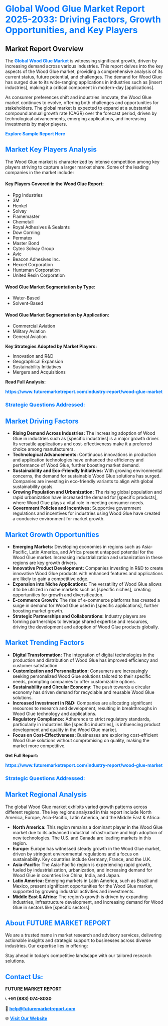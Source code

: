 <h1 style="color: #007BFF;">Global Wood Glue Market Report 2025-2033: Driving Factors, Growth Opportunities, and Key Players</h1>

<section id="overview">
<h2>Market Report Overview</h2>
<p>The <a href="https://www.futuremarketreport.com/industry-report/wood-glue-market" style="color: #007BFF; text-decoration: none;"><strong>Global Wood Glue Market</strong></a> is witnessing significant growth, driven by increasing demand across various industries. This report delves into the key aspects of the Wood Glue market, providing a comprehensive analysis of its current status, future potential, and challenges. The demand for Wood Glue has surged due to its wide-ranging applications in industries such as [insert industries], making it a critical component in modern-day [applications].</p>
<p>As consumer preferences shift and industries innovate, the Wood Glue market continues to evolve, offering both challenges and opportunities for stakeholders. The global market is expected to expand at a substantial compound annual growth rate (CAGR) over the forecast period, driven by technological advancements, emerging applications, and increasing investments by major players.</p>
</section>

<section id="overview">
<p><a href="https://www.futuremarketreport.com/request-sample/reportId=30744" style="color: #007BFF; text-decoration: none;"><strong>Explore Sample Report Here</strong></a></p>
</section>

<section id="key-players">
<h2 style="color: #007BFF;">Market Key Players Analysis</h2>
<p>The Wood Glue market is characterized by intense competition among key players striving to capture a larger market share. Some of the leading companies in the market include:</p>
<h4>Key Players Covered in the Wood Glue Report:</h4>
<ul><li>Ppg Industries</li><li>3M</li><li>Henkel</li><li>Solvay</li><li>Flamemaster</li><li>Chemetall</li><li>Royal Adhesives &amp; Sealants</li><li>Dow Corning</li><li>Permatex</li><li>Master Bond</li><li>Cytec Solvay Group</li><li>Avic</li><li>Beacon Adhesives Inc.</li><li>Hexcel Corporation</li><li>Huntsman Corporation</li><li>United Resin Corporation</li></ul>
<h4>Wood Glue Market Segmentation by Type:</h4>
<ul><li>Water-Based</li><li>Solvent-Based</li></ul>

<h4>Wood Glue Market Segmentation by Application:</h4>
<ul><li>Commercial Aviation</li><li>Military Aviation</li><li>General Aviation</li></ul>
<p><strong>Key Strategies Adopted by Market Players:</strong></p>
<ul>
<li>Innovation and R&D</li>
<li>Geographical Expansion</li>
<li>Sustainability Initiatives</li>
<li>Mergers and Acquisitions</li>
</ul>
</section>

<section>
<p><strong>Read Full Analysis: </strong></p><a href="https://www.futuremarketreport.com/industry-report/wood-glue-market" style="color: #007BFF; text-decoration: none;"><strong>https://www.futuremarketreport.com/industry-report/wood-glue-market</strong></a>
<h3 style="color: #007BFF;">Strategic Questions Addressed:</h3>
</section>

<section id="driving-factors">
<h2 style="color: #007BFF;">Market Driving Factors</h2>
<ul>
<li><strong>Rising Demand Across Industries:</strong> The increasing adoption of Wood Glue in industries such as [specific industries] is a major growth driver. Its versatile applications and cost-effectiveness make it a preferred choice among manufacturers.</li>
<li><strong>Technological Advancements:</strong> Continuous innovations in production and application technologies have enhanced the efficiency and performance of Wood Glue, further boosting market demand.</li>
<li><strong>Sustainability and Eco-Friendly Initiatives:</strong> With growing environmental concerns, the demand for sustainable Wood Glue solutions has surged. Companies are investing in eco-friendly variants to align with global sustainability goals.</li>
<li><strong>Growing Population and Urbanization:</strong> The rising global population and rapid urbanization have increased the demand for [specific products], where Wood Glue plays a vital role in meeting consumer needs.</li>
<li><strong>Government Policies and Incentives:</strong> Supportive government regulations and incentives for industries using Wood Glue have created a conducive environment for market growth.</li>
</ul>
</section>

<section id="growth-opportunities">
<h2 style="color: #007BFF;">Market Growth Opportunities</h2>
<ul>
<li><strong>Emerging Markets:</strong> Developing economies in regions such as Asia-Pacific, Latin America, and Africa present untapped potential for the Wood Glue market. Increasing industrialization and urbanization in these regions are key growth drivers.</li>
<li><strong>Innovative Product Development:</strong> Companies investing in R&D to create innovative Wood Glue products with enhanced features and applications are likely to gain a competitive edge.</li>
<li><strong>Expansion into Niche Applications:</strong> The versatility of Wood Glue allows it to be utilized in niche markets such as [specific niches], creating opportunities for growth and diversification.</li>
<li><strong>E-commerce Growth:</strong> The rise of e-commerce platforms has created a surge in demand for Wood Glue used in [specific applications], further boosting market growth.</li>
<li><strong>Strategic Partnerships and Collaborations:</strong> Industry players are forming partnerships to leverage shared expertise and resources, driving the development and adoption of Wood Glue products globally.</li>
</ul>
</section>

<section id="trending-factors">
<h2 style="color: #007BFF;">Market Trending Factors</h2>
<ul>
<li><strong>Digital Transformation:</strong> The integration of digital technologies in the production and distribution of Wood Glue has improved efficiency and customer satisfaction.</li>
<li><strong>Customization and Personalization:</strong> Consumers are increasingly seeking personalized Wood Glue solutions tailored to their specific needs, prompting companies to offer customizable options.</li>
<li><strong>Sustainability and Circular Economy:</strong> The push towards a circular economy has driven demand for recyclable and reusable Wood Glue solutions.</li>
<li><strong>Increased Investment in R&D:</strong> Companies are allocating significant resources to research and development, resulting in breakthroughs in Wood Glue technology and applications.</li>
<li><strong>Regulatory Compliance:</strong> Adherence to strict regulatory standards, particularly in industries like [specific industries], is influencing product development and quality in the Wood Glue market.</li>
<li><strong>Focus on Cost-Effectiveness:</strong> Businesses are exploring cost-efficient Wood Glue solutions without compromising on quality, making the market more competitive.</li>
</ul>
</section>

<section>
<p><strong>Get Full Report: </strong></p><a href="https://www.futuremarketreport.com/industry-report/wood-glue-market" style="color: #007BFF; text-decoration: none;"><strong>https://www.futuremarketreport.com/industry-report/wood-glue-market</strong></a>
<h3 style="color: #007BFF;">Strategic Questions Addressed:</h3>
</section>


<section id="regional-analysis">
<h2 style="color: #007BFF;">Market Regional Analysis</h2>
<p>The global Wood Glue market exhibits varied growth patterns across different regions. The key regions analyzed in this report include North America, Europe, Asia-Pacific, Latin America, and the Middle East & Africa:</p>
<ul>
<li><strong>North America:</strong> This region remains a dominant player in the Wood Glue market due to its advanced industrial infrastructure and high adoption of new technologies. The U.S. and Canada are leading markets in this region.</li>
<li><strong>Europe:</strong> Europe has witnessed steady growth in the Wood Glue market, driven by stringent environmental regulations and a focus on sustainability. Key countries include Germany, France, and the U.K.</li>
<li><strong>Asia-Pacific:</strong> The Asia-Pacific region is experiencing rapid growth, fueled by industrialization, urbanization, and increasing demand for Wood Glue in countries like China, India, and Japan.</li>
<li><strong>Latin America:</strong> Emerging markets in Latin America, such as Brazil and Mexico, present significant opportunities for the Wood Glue market, supported by growing industrial activities and investments.</li>
<li><strong>Middle East & Africa:</strong> The region’s growth is driven by expanding industries, infrastructure development, and increasing demand for Wood Glue in sectors like [specific sectors].</li>
</ul>
</section>

<footer>
<h2 style="color: #007BFF;">About FUTURE MARKET REPORT</h2>
<p>We are a trusted name in market research and advisory services, delivering actionable insights and strategic support to businesses across diverse industries. Our expertise lies in offering:</p>

<p>Stay ahead in today’s competitive landscape with our tailored research solutions.</p>

<h2 style="color: #007BFF;">Contact Us:</h2>
<p><strong>FUTURE MARKET REPORT</strong></p>
<p>📞 <strong>+91 (883) 074-8030</strong></p>
<p>📧 <strong><a href="mailto:help@futuremarketreport.com" style="color: #007BFF;">help@futuremarketreport.com</a></strong></p>
<p>🌐 <strong><a href="https://www.futuremarketreport.com/" style="color: #007BFF;">Visit Our Website</a></strong></p>
</footer>